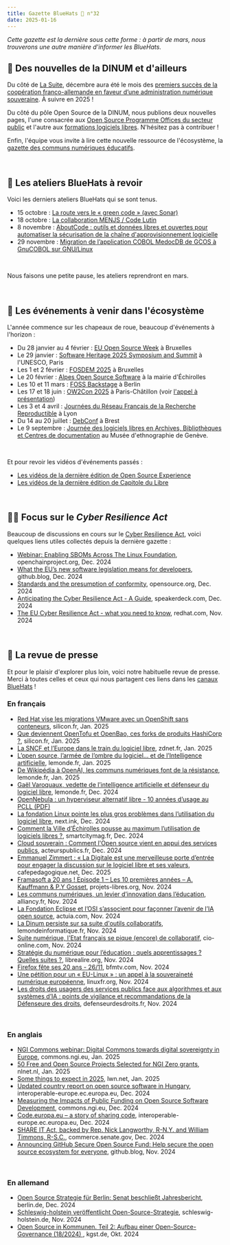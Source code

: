 ```yaml
---
title: Gazette BlueHats 🧢 n°32
date: 2025-01-16
---
```


*Cette gazette est la dernière sous cette forme : à partir de mars, nous trouverons une autre manière d'informer les BlueHats.*

## 📢 Des nouvelles de la DINUM et d'ailleurs

Du côté de [La Suite](https://lasuite.numerique.gouv.fr/), décembre aura été le mois des [premiers succès de la coopération franco-allemande en faveur d’une administration numérique souveraine](https://www.numerique.gouv.fr/espace-presse/premiers-succes-cooperation-franco-allemande-administration-numerique-souveraine-collaboration-trilaterale-avec-royaume-des-pays-bas-signature-nouvelle-declaration-dintention-commune/). À suivre en 2025 !

Du côté du pôle Open Source de la DINUM, nous publions deux nouvelles pages, l'une consacrée aux [Open Source Programme Offices du secteur public](https://code.gouv.fr/fr/ospos/) et l'autre aux [formations logiciels libres](https://code.gouv.fr/fr/formations/).  N'hésitez pas à contribuer !

Enfin, l'équipe vous invite à lire cette nouvelle ressource de l'écosystème, la [gazette des communs numériques éducatifs](https://gazette.forge.apps.education.fr/).

<br/>

## 🧢 Les ateliers BlueHats à revoir

Voici les derniers ateliers BlueHats qui se sont tenus.

- 15 octobre : [La route vers le « green code » (avec Sonar)](https://code.gouv.fr/fr/bluehats/ecocode)
- 18 octobre : [La collaboration MENJS / Code Lutin](https://code.gouv.fr/fr/bluehats/menjs-publication-by-design)
- 8 novembre : [AboutCode : outils et données libres et ouvertes pour automatiser la sécurisation de la chaîne d'approvisionnement logicielle](https://code.gouv.fr/fr/bluehats/aboutcode)
- 29 novembre : [Migration de l’application COBOL MedocDB de GCOS à GnuCOBOL sur GNU/Linux](https://code.gouv.fr/fr/bluehats/de-GCOS-a-gnucobol)

<br/>

Nous faisons une petite pause, les ateliers reprendront en mars.

<br/>

## 📅 Les événements à venir dans l'écosystème

L'année commence sur les chapeaux de roue, beaucoup d'événements à l'horizon :

- Du 28 janvier au 4 février : [EU Open Source Week](https://opensourceweek.eu/)  à Bruxelles
- Le 29 janvier : [Software Heritage 2025 Symposium and Summit](https://www.softwareheritage.org/2024/11/19/software-heritage-2025-symposium-summit/?lang=fr) à l'UNESCO, Paris
- Les 1 et 2 février : [FOSDEM 2025](https://fosdem.org/2025/) à Bruxelles
- Le 20 février : [Alpes Open Source Software​](https://alposs.fr/) à la mairie d'Échirolles
- Les 10 et 11 mars : [FOSS Backstage](https://25.foss-backstage.de/) à Berlin
- Les 17 et 18 juin : [OW2Con 2025](https://www.ow2con.org/view/2025/) à Paris-Châtillon (voir [l'appel à présentation](https://lists.sr.ht/~bluehats/fr/%3C28D4E343-1AA0-43DE-87D9-19BE6EF48B46@ow2.org%3E))
- Les 3 et 4 avril : [Journées du Réseau Français de la Recherche Reproductible](https://jrfrr-2025.sciencesconf.org/?lang=fr) à Lyon
- Du 14 au 20 juillet : [DebConf](https://debconf25.debconf.org/about/debconf/) à Brest
- Le 9 septembre : [Journée des logiciels libres en Archives, Bibliothèques et Centres de documentation](https://libreabc.ch)  au Musée d'ethnographie de Genève.

<br/>

Et pour revoir les vidéos d'événements passés : 

- [Les vidéos de la dernière édition de Open Source Experience](https://www.youtube.com/@opensourceexperience7693)
- [Les vidéos de la dernière édition de Capitole du Libre](https://videos.capitoledulibre.org/c/capitoledulibre/videos)

<br/>

## 👷‍♀️ Focus sur le *Cyber Resilience Act*

Beaucoup de discussions en cours sur le [Cyber Resilience Act](https://digital-strategy.ec.europa.eu/en/library/cyber-resilience-act), voici quelques liens utiles collectés depuis la dernière gazette :

- [Webinar: Enabling SBOMs Across The Linux Foundation](https://openchainproject.org/news/2024/12/04/webinar-enabling-sboms-across-the-linux-foundation), openchainproject.org, Dec. 2024
- [What the EU’s new software legislation means for developers](https://github.blog/open-source/maintainers/what-the-eus-new-software-legislation-means-for-developers/), github.blog, Dec. 2024
- [Standards and the presumption of conformity](https://opensource.org/blog/standards-and-the-presumption-of-conformity), opensource.org, Dec. 2024
- [Anticipating the Cyber Resilience Act - A Guide](https://speakerdeck.com/sfermigier/anticipating-the-cyber-resilience-act-a-guide-for-the-open-source-business-ecosystem), speakerdeck.com, Dec. 2024
- [The EU Cyber Resilience Act - what you need to know](https://www.redhat.com/en/blog/eu-cyber-resilience-act-what-you-need-know), redhat.com, Nov. 2024

<br/>

## 📰 La revue de presse

Et pour le plaisir d'explorer plus loin, voici notre habituelle revue de presse.  Merci à toutes celles et ceux qui nous partagent ces liens dans les [canaux BlueHats](https://code.gouv.fr/fr/contact/espaces-communication-bluehats/) !

### En français

- [Red Hat vise les migrations VMware avec un OpenShift sans conteneurs](https://www.silicon.fr/Thematique/business-1367/Breves/red-hat-migrations-vmware-openshift-conteneurs-466684.htm), silicon.fr, Jan. 2025
- [Que deviennent OpenTofu et OpenBao, ces forks de produits HashiCorp ?](https://www.silicon.fr/Thematique/open-source-1375/Breves/opentofu-openbao-forks-produits-hashicorp-466558.htm), silicon.fr, Jan. 2025
- [La SNCF et l’Europe dans le train du logiciel libre](https://www.zdnet.fr/blogs/l-esprit-libre/la-sncf-et-leurope-dans-le-train-du-logiciel-libre-404319.htm), zdnet.fr, Jan. 2025
- [L’open source, l’armée de l’ombre du logiciel… et de l’Intelligence artificielle](https://www.lemonde.fr/economie/article/2025/01/05/l-open-source-l-armee-de-l-ombre-du-logiciel-et-de-l-intelligence-artificielle_6482931_3234.html), lemonde.fr, Jan. 2025
- [De Wikipédia à OpenAI, les communs numériques font de la résistance](https://www.lemonde.fr/economie/article/2025/01/05/de-wikipedia-a-openai-les-communs-numeriques-font-de-la-resistance_6482863_3234.html), lemonde.fr, Jan. 2025
- [Gaël Varoquaux, vedette de l’intelligence artificielle et défenseur du logiciel libre](https://www.lemonde.fr/sciences/article/2024/12/14/gael-varoquaux-vedette-de-l-intelligence-artificielle-et-defenseur-du-logiciel-libre_6448689_1650684.html), lemonde.fr, Dec. 2024
- [OpenNebula : un hyperviseur alternatif libre - 10 années d’usage au PCLL (PDF)](https://eole.ac-dijon.fr/presentations/2024%20d%c3%a9cembre%20-%20journ%c3%a9e%20blueHats%20openSource-eXperience/opennebula-hyperviseur-alternatif-libre-10-ann%c3%a9es-PCLL.pdf)
- [La fondation Linux pointe les plus gros problèmes dans l’utilisation du logiciel libre](https://next.ink/160690/la-fondation-linux-pointe-les-plus-gros-problemes-dans-lutilisation-du-logiciel-libre/), next.ink, Dec. 2024
- [Comment la Ville d’Échirolles pousse au maximum l’utilisation de logiciels libres ?](https://www.smartcitymag.fr/article/1542/comment-la-ville-d-echirolles-pousse-au-maximum-l-utilisation-de-logiciels-libres), smartcitymag.fr, Dec. 2024
- [Cloud souverain : Comment l'Open source vient en appui des services publics](https://acteurspublics.fr/webtv/emissions/acteurs-publics-solutions/cloud-souverain-comment-lopen-source-vient-en-appui-des-services-publics), acteurspublics.fr, Dec. 2024
- [Emmanuel Zimmert : « La Digitale est une merveilleuse porte d’entrée pour engager la discussion sur le logiciel libre et ses valeurs](https://cafepedagogique.net/2024/12/05/emmanuel-zimmert-la-digitale-est-une-merveilleuse-porte-dentree-pour-engager-la-discussion-sur-le-logiciel-libre-et-ses-valeurs/), cafepedagogique.net, Dec. 2025
- [Framasoft a 20 ans ! Episode 1 – Les 10 premières années – A. Kauffmann & P.Y Gosset](https://www.projets-libres.org/framasoft-20-ans-episode-1-10-premieres-annees/), projets-libres.org, Nov. 2024
- [Les communs numériques, un levier d’innovation dans l’éducation](https://www.alliancy.fr/les-communs-numeriques-un-levier-dinnovation-dans-leducation), alliancy.fr, Nov. 2024
- [La Fondation Eclipse et l’OSI s’associent pour façonner l’avenir de l’IA open source](https://www.actuia.com/actualite/la-fondation-eclipse-et-losi-sassocient-pour-faconner-lavenir-de-lia-open-source/), actuia.com, Nov. 2024
- [La Dinum persiste sur sa suite d'outils collaboratifs](https://www.lemondeinformatique.fr/actualites/lire-la-dinum-persiste-sur-sa-suite-d-outils-collaboratifs-95306.html), lemondeinformatique.fr, Nov. 2024
- [Suite numérique, l'Etat français se pique (encore) de collaboratif](https://www.cio-online.com/actualites/lire-suite-numerique-l-etat-francais-se-pique-encore-de-collaboratif-15992.html), cio-online.com, Nov. 2024
- [Stratégie du numérique pour l’éducation : quels apprentissages ? Quelles suites ?](https://www.librealire.org/strategie-du-numerique-pour-l-education-quels-apprentissages-quelles-suites), librealire.org, Nov. 2024
- [Firefox fête ses 20 ans - 26/11](https://www.bfmtv.com/economie/replay-emissions/tech-and-co/firefox-fete-ses-20-ans-26-11_VN-202411260977.html), bfmtv.com, Nov. 2024
- [Une pétition pour un « EU-Linux » : un appel à la souveraineté numérique européenne](https://linuxfr.org/news/une-petition-pour-un-eu-linux-un-appel-a-la-souverainete-numerique-europeenne), linuxfr.org, Nov. 2024
- [Les droits des usagers des services publics face aux algorithmes et aux systèmes d’IA : points de vigilance et recommandations de la Défenseure des droits](https://www.defenseurdesdroits.fr/les-droits-des-usagers-des-services-publics-face-aux-algorithmes-et-aux-systemes-dia-749), defenseurdesdroits.fr, Nov. 2024

<br/>

### En anglais

- [NGI Commons webinar: Digital Commons towards digital sovereignty in Europe](https://commons.ngi.eu/event/digital-commons-towards-digital-sovereignty-in-europe/), commons.ngi.eu, Jan. 2025
- [50 Free and Open Source Projects Selected for NGI Zero grants](https://nlnet.nl/news/2025/20250101-announcing-grantees-June-call.html), nlnet.nl, Jan. 2025
- [Some things to expect in 2025](https://lwn.net/Articles/1003780/), lwn.net, Jan. 2025
- [Updated country report on open source software in Hungary](https://interoperable-europe.ec.europa.eu/collection/open-source-observatory-osor/news/updated-country-report-open-source-software-hungary), interoperable-europe.ec.europa.eu, Dec. 2024
- [Measuring the Impacts of Public Funding on Open Source Software Development](https://commons.ngi.eu/2024/11/12/measuring-the-impacts-of-public-funding-on-open-source-software-development/), commons.ngi.eu, Dec. 2024
- [ Code.europa.eu – a story of sharing code](https://interoperable-europe.ec.europa.eu/collection/ec-ospo/news/spotlight-projects), interoperable-europe.ec.europa.eu, Dec. 2024
- [SHARE IT Act, backed by Rep. Nick Langworthy, R-N.Y. and William Timmons, R-S.C.](https://www.commerce.senate.gov/2024/1/sens-cruz-peters-introduce-share-it-act-to-require-government-agencies-to-share-code), commerce.senate.gov, Dec. 2024
- [Announcing GitHub Secure Open Source Fund: Help secure the open source ecosystem for everyone](https://github.blog/news-insights/company-news/announcing-github-secure-open-source-fund/), github.blog, Nov. 2024

<br/>

### En allemand

- [Open Source Strategie für Berlin: Senat beschließt Jahresbericht](https://www.berlin.de/rbmskzl/aktuelles/pressemitteilungen/2024/pressem_itteilung.1514319.php), berlin.de, Dec. 2024
- [Schleswig-holstein veröffentlicht Open-Source-Strategie](https://www.schleswig-holstein.de/DE/landesregierung/ministerien-behoerden/I/_startseite/Artikel2024/IV/241125_open-source-strategie), schleswig-holstein.de, Nov. 2024
- [Open Source in Kommunen. Teil 2: Aufbau einer Open-Source-Governance (18/2024) ](https://www.kgst.de/dokumentdetails?path=/documents/20181/11022390/B-18-2024_Open-Source-in-Kommunen-2.pdf/92b3ea80-524c-bb07-2c6c-4d35a5727624?t=1736780602699), kgst.de, Okt. 2024

<br/>
